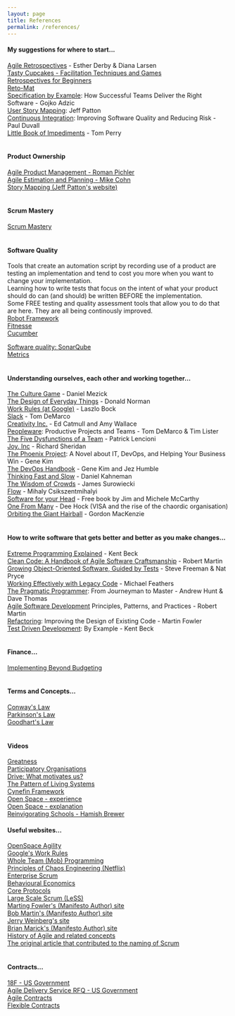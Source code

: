 ```yaml
---
layout: page
title: References
permalink: /references/
---
```


#### My suggestions for where to start...
[Agile Retrospectives](https://www.amazon.com/Agile-Retrospectives-Making-Pragmatic-Programmers-ebook/dp/B00B03SRJW) - Esther Derby & Diana Larsen  
[Tasty Cupcakes - Facilitation Techniques and Games](http://tastycupcakes.org)  
[Retrospectives for Beginners](http://finding-marbles.com/retr-o-mat/the-best-retrospective-for-beginners/)  
[Reto-Mat](https://plans-for-retrospectives.com)  
[Specification by Example](https://www.amazon.com/Specification-Example-Successful-Deliver-Software/dp/1617290084): How Successful Teams Deliver the Right Software - Gojko Adzic  
[User Story Mapping](https://www.amazon.com/User-Story-Mapping-Discover-Product-ebook/dp/B00NF07FHS): Jeff Patton  
[Continuous Integration](https://www.amazon.com/Continuous-Integration-Improving-Addison-Wesley-Signature-ebook/dp/B0026772IS): Improving Software Quality and Reducing Risk - Paul Duvall  
[Little Book of Impediments](https://www.amazon.com/dp/B01D8VYWZG) - Tom Perry  
<br/>  

#### Product Ownership
[Agile Product Management - Roman Pichler](https://www.amazon.com/Agile-Product-Management-Scrum-Addison-Wesley/dp/0321605780)  
[Agile Estimation and Planning - Mike Cohn](https://www.amazon.com/Agile-Estimating-Planning-Robert-Martin-ebook/dp/B004X1D3TC)  
[Story Mapping (Jeff Patton's website)](https://jpattonassociates.com/user-story-mapping/)  
<br/>  

#### Scrum Mastery
[Scrum Mastery](https://www.amazon.com/Scrum-Mastery-Geoff-Watts-ebook/dp/B00D6WWN7C)  
<br/>  

#### Software Quality
Tools that create an automation script by recording use of a product are testing an implementation and tend to cost you more when you want to change your implementation.  
Learning how to write tests that focus on the intent of what your product should do can (and should) be written BEFORE the implementation.  
Some FREE testing and quality assessment tools that allow you to do that are here. They are all being continously improved.  
[Robot Framework](http://robotframework.org/)  
[Fitnesse](http://www.fitnesse.org/)  
[Cucumber](https://cucumber.io/)  
  
[Software quality: SonarQube](https://www.sonarqube.org/)  
[Metrics](https://github.com/dropwizard/metrics)  
<br/>  

#### Understanding ourselves, each other and working together…
[The Culture Game](https://www.amazon.com/Culture-Game-Tools-Agile-Manager/dp/0984875301) - Daniel Mezick  
[The Design of Everyday Things](https://www.amazon.co.uk/gp/product/0262525674) - Donald Norman  
[Work Rules (at Google)](https://www.amazon.com/Work-Rules-Insights-Inside-Transform-ebook/dp/B00MEMMVB8) - Laszlo Bock  
[Slack](https://www.amazon.com/Slack-Getting-Burnout-Busywork-Efficiency-ebook/dp/B004SOVC2Y) - Tom DeMarco  
[Creativity Inc.](https://www.amazon.com/Creativity-Inc-Overcoming-Unseen-Inspiration-ebook/dp/B00FUZQYBO) - Ed Catmull and Amy Wallace  
[Peopleware](https://www.amazon.com/Peopleware-Productive-Projects-Tom-DeMarco-ebook/dp/B00DY5A8X2): Productive Projects and Teams - Tom DeMarco & Tim Lister  
[The Five Dysfunctions of a Team](https://www.amazon.com/Five-Dysfunctions-Team-Enhanced-Leadership-ebook/dp/B006960LQW) - Patrick Lencioni  
[Joy. Inc](https://www.amazon.com/Joy-Inc-Built-Workplace-People-ebook/dp/B00DMCW1FK) - Richard Sheridan  
[The Phoenix Project](https://www.amazon.com/Phoenix-Project-DevOps-Helping-Business/dp/0988262509): A Novel about IT, DevOps, and Helping Your Business Win - Gene Kim  
[The DevOps Handbook](https://www.amazon.com/DevOps-Handbook-World-Class-Reliability-Organizations-ebook/dp/B01M9ASFQ3) - Gene Kim and Jez Humble  
[Thinking Fast and Slow](https://www.amazon.com/Thinking-Fast-Slow-Daniel-Kahneman-ebook/dp/B00555X8OA) - Daniel Kahneman  
[The Wisdom of Crowds](https://www.amazon.com/Wisdom-Crowds-James-Surowiecki-ebook/dp/B000FCKC3I) - James Surowiecki  
[Flow](https://www.amazon.com/Flow-Psychology-Experience-Perennial-Classics-ebook/dp/B000W94FE6) - Mihaly Csikszentmihalyi  
[Software for your Head](http://liveingreatness.com/software-for-your-head-book/) - Free book by Jim and Michele McCarthy  
[One From Many](https://www.amazon.com/One-Many-VISA-Chaordic-Organization-ebook/dp/B00XAX5UY0) - Dee Hock (VISA and the rise of the chaordic organisation)  
[Orbiting the Giant Hairball](https://www.amazon.com/Orbiting-Giant-Hairball-Corporate-Surviving/dp/0670879835) - Gordon MacKenzie  
<br/>  

#### How to write **soft**ware that gets better and better as you make changes…
[Extreme Programming Explained](https://www.amazon.com/Extreme-Programming-Explained-Embrace-Change-ebook/dp/B00N1ZN6C0) - Kent Beck  
[Clean Code: A Handbook of Agile Software Craftsmanship](https://www.amazon.com/Clean-Code-Handbook-Software-Craftsmanship-ebook/dp/B001GSTOAM) - Robert Martin  
[Growing Object-Oriented Software, Guided by Tests](https://www.amazon.com/Growing-Object-Oriented-Software-Addison-Wesley-Signature-ebook/dp/B002TIOYVW) - Steve Freeman & Nat Pryce  
[Working Effectively with Legacy Code](https://www.amazon.com/Working-Effectively-Legacy-Robert-Martin-ebook/dp/B005OYHF0A) - Michael Feathers  
[The Pragmatic Programmer](https://www.amazon.com/Pragmatic-Programmer-Journeyman-Master-ebook/dp/B003GCTQAE): From Journeyman to Master - Andrew Hunt & Dave Thomas  
[Agile Software Development](https://www.amazon.com/Software-Development-Principles-Patterns-Practices/dp/1292025948) Principles, Patterns, and Practices - Robert Martin  
[Refactoring](https://www.amazon.com/Refactoring-Improving-Existing-Addison-Wesley-Technology-ebook/dp/B007WTFWJ6): Improving the Design of Existing Code - Martin Fowler  
[Test Driven Development](https://www.amazon.com/Test-Driven-Development-Kent-Beck/dp/0321146530): By Example - Kent Beck  
<br/>  

#### Finance…
[Implementing Beyond Budgeting](https://www.amazon.com/Implementing-Beyond-Budgeting-Unlocking-Performance-ebook/dp/B01HXJIY80)  
<br/>  

#### Terms and Concepts…
[Conway's Law](http://www.melconway.com/Home/Conways_Law.html)  
[Parkinson's Law](https://en.wikipedia.org/wiki/Parkinson%27s_law)  
[Goodhart's Law](https://en.wikipedia.org/wiki/Goodhart%27s_law)  
<br/>  

#### Videos
[Greatness](https://www.youtube.com/watch?v=OqmdLcyES_Q&t=17s)  
[Participatory Organisations](https://www.youtube.com/watch?v=ewA2BqbWhUQ&feature=youtu.be)  
[Drive: What motivates us?](https://www.youtube.com/watch?v=u6XAPnuFjJc)  
[The Pattern of Living Systems](https://www.youtube.com/watch?v=RUIStx-nZ3I)  
[Cynefin Framework](https://www.youtube.com/watch?v=N7oz366X0-8)  
[Open Space - experience](https://www.youtube.com/watch?v=WQj12jmLGr4)  
[Open Space - explanation](https://www.youtube.com/watch?v=a3jVOKQYm6E)  
[Reinvigorating Schools - Hamish Brewer](https://www.youtube.com/watch?v=VKt9CslbVsg)
<br/>  

#### Useful websites…
[OpenSpace Agility](http://openspaceagility.com/)  
[Google's Work Rules](https://rework.withgoogle.com/)  
[Whole Team (Mob) Programming](http://mobprogramming.org/)  
[Principles of Chaos Engineering (Netflix)](http://principlesofchaos.org/)  
[Enterprise Scrum](http://www.enterprisescrum.com/)  
[Behavioural Economics](http://danariely.com/)  
[Core Protocols](https://liveingreatness.com/core-protocols/)  
[Large Scale Scrum (LeSS)](http://less.works/)  
[Marting Fowler's (Manifesto Author) site](http://martinfowler.com/)  
[Bob Martin's (Manifesto Author) site](http://butunclebob.com/ArticleS.UncleBob.PrinciplesOfOod)  
[Jerry Weinberg's site](http://www.geraldmweinberg.com/Site/Home.html)  
[Brian Marick's (Manifesto Author) site](http://www.exampler.com)  
[History of Agile and related concepts](https://www.agilealliance.org/agile101/practices-timeline/)  
[The original article that contributed to the naming of Scrum](https://hbr.org/1986/01/the-new-new-product-development-game)  
<br/>

#### Contracts...
[18F - US Government](https://18f.gsa.gov/2015/06/15/agile-bpa-is-here/)  
[Agile Delivery Service RFQ - US Government ](https://github.com/18F/ads-bpa/blob/18f-pages/assets/ADS%20RFQ%20Revised%20Modification%205.pdf)  
[Agile Contracts](http://agilecontracts.org/)  
[Flexible Contracts](http://www.flexiblecontracts.com/)  
<br/>
